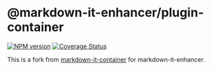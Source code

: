# @markdown-it-enhancer/plugin-container

[![NPM version](https://img.shields.io/npm/v/@markdown-it-enhancer/plugin-container.svg?style=flat)](https://www.npmjs.org/package/@markdown-it-enhancer/plugin-container)
[![Coverage Status](https://codecov.io/gh/Dedicatus546/markdown-it-enhancer/branch/main/graph/badge.svg?component=plugin-container)](https://app.codecov.io/github/Dedicatus546/markdown-it-enhancer/tree/main?components%5B0%5D=plugin-container)

This is a fork from [markdown-it-container](https://github.com/markdown-it/markdown-it-container) for markdown-it-enhancer.

